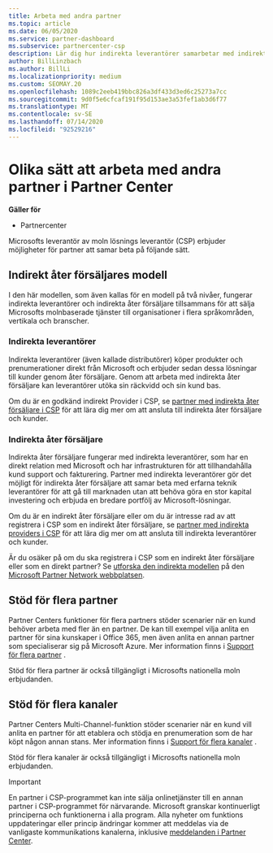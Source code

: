 ```yaml
---
title: Arbeta med andra partner
ms.topic: article
ms.date: 06/05/2020
ms.service: partner-dashboard
ms.subservice: partnercenter-csp
description: Lär dig hur indirekta leverantörer samarbetar med indirekta åter försäljare i Cloud Solution Provider (CSP)-programmet och avgör vilken roll som passar dig.
author: BillLinzbach
ms.author: BillLi
ms.localizationpriority: medium
ms.custom: SEOMAY.20
ms.openlocfilehash: 1089c2eeb419bbc826a3df433d3ed6c25273a7cc
ms.sourcegitcommit: 9d0f5e6cfcaf191f95d153ae3a53fef1ab3d6f77
ms.translationtype: MT
ms.contentlocale: sv-SE
ms.lasthandoff: 07/14/2020
ms.locfileid: "92529216"
---
```

# <a name="different-ways-you-can-work-with-other-partners-in-partner-center"></a>Olika sätt att arbeta med andra partner i Partner Center

**Gäller för**

- Partnercenter

Microsofts leverantör av moln lösnings leverantör (CSP) erbjuder möjligheter för partner att samar beta på följande sätt.

## <a name="indirect-provider-indirect-reseller-model"></a>Indirekt åter försäljares modell

I den här modellen, som även kallas för en modell på två nivåer, fungerar indirekta leverantörer och indirekta åter försäljare tillsammans för att sälja Microsofts molnbaserade tjänster till organisationer i flera språkområden, vertikala och branscher. 

### <a name="indirect-providers"></a>Indirekta leverantörer

Indirekta leverantörer (även kallade distributörer) köper produkter och prenumerationer direkt från Microsoft och erbjuder sedan dessa lösningar till kunder genom åter försäljare. Genom att arbeta med indirekta åter försäljare kan leverantörer utöka sin räckvidd och sin kund bas. 

Om du är en godkänd indirekt Provider i CSP, se [partner med indirekta åter försäljare i CSP](indirect-provider-tasks-in-partner-center.md) för att lära dig mer om att ansluta till indirekta åter försäljare och kunder. 

### <a name="indirect-resellers"></a>Indirekta åter försäljare

Indirekta åter försäljare fungerar med indirekta leverantörer, som har en direkt relation med Microsoft och har infrastrukturen för att tillhandahålla kund support och fakturering. Partner med indirekta leverantörer gör det möjligt för indirekta åter försäljare att samar beta med erfarna teknik leverantörer för att gå till marknaden utan att behöva göra en stor kapital investering och erbjuda en bredare portfölj av Microsoft-lösningar. 

Om du är en indirekt åter försäljare eller om du är intresse rad av att registrera i CSP som en indirekt åter försäljare, se [partner med indirekta providers i CSP](indirect-reseller-tasks-in-partner-center.md) för att lära dig mer om att ansluta till indirekta leverantörer och kunder.

Är du osäker på om du ska registrera i CSP som en indirekt åter försäljare eller som en direkt partner? Se [utforska den indirekta modellen](https://partner.microsoft.com/cloud-solution-provider/indirect) på den [Microsoft Partner Network webbplatsen](https://partner.microsoft.com).   

## <a name="multi-partner-support"></a>Stöd för flera partner

Partner Centers funktioner för flera partners stöder scenarier när en kund behöver arbeta med fler än en partner. De kan till exempel vilja anlita en partner för sina kunskaper i Office 365, men även anlita en annan partner som specialiserar sig på Microsoft Azure. Mer information finns i [Support för flera partner](multipartner.md) .

Stöd för flera partner är också tillgängligt i Microsofts nationella moln erbjudanden. 

## <a name="multi-channel-support"></a>Stöd för flera kanaler

Partner Centers Multi-Channel-funktion stöder scenarier när en kund vill anlita en partner för att etablera och stödja en prenumeration som de har köpt någon annan stans. Mer information finns i [Support för flera kanaler](multichannel.md) .

Stöd för flera kanaler är också tillgängligt i Microsofts nationella moln erbjudanden.

> [!IMPORTANT]  
> En partner i CSP-programmet kan inte sälja onlinetjänster till en annan partner i CSP-programmet för närvarande. Microsoft granskar kontinuerligt principerna och funktionerna i alla program. Alla nyheter om funktions uppdateringar eller princip ändringar kommer att meddelas via de vanligaste kommunikations kanalerna, inklusive [meddelanden i Partner Center](announcements/index.md).
